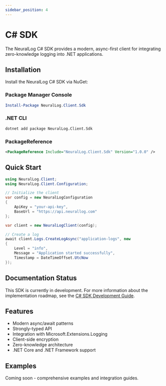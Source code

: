 ```yaml
---
sidebar_position: 4
---
```


# C# SDK

The NeuralLog C# SDK provides a modern, async-first client for integrating zero-knowledge logging into .NET applications.

## Installation

Install the NeuralLog C# SDK via NuGet:

### Package Manager Console

```powershell
Install-Package NeuralLog.Client.Sdk
```

### .NET CLI

```bash
dotnet add package NeuralLog.Client.Sdk
```

### PackageReference

```xml
<PackageReference Include="NeuralLog.Client.Sdk" Version="1.0.0" />
```

## Quick Start

```csharp
using NeuralLog.Client;
using NeuralLog.Client.Configuration;

// Initialize the client
var config = new NeuralLogConfiguration
{
    ApiKey = "your-api-key",
    BaseUrl = "https://api.neurallog.com"
};

var client = new NeuralLogClient(config);

// Create a log
await client.Logs.CreateLogAsync("application-logs", new
{
    Level = "info",
    Message = "Application started successfully",
    Timestamp = DateTimeOffset.UtcNow
});
```

## Documentation Status

This SDK is currently in development. For more information about the implementation roadmap, see the [C# SDK Development Guide](../../development/csharp-sdk-development.md).

## Features

- Modern async/await patterns
- Strongly-typed API
- Integration with Microsoft.Extensions.Logging
- Client-side encryption
- Zero-knowledge architecture
- .NET Core and .NET Framework support

## Examples

Coming soon - comprehensive examples and integration guides.
